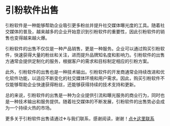 # 引粉软件出售

引粉软件是一种能够帮助企业吸引更多粉丝并提升社交媒体曝光度的工具。随着社交媒体的普及，越来越多的企业开始意识到引粉软件的重要性，因此引粉软件的销售也变得越来越火爆。

引粉软件的出售不仅仅是一种产品销售，更是一种服务。企业可以通过购买引粉软件，快速获得大量的粉丝和关注，进而提升品牌知名度和影响力。引粉软件的出售方通常会提供定制化的服务，根据客户的需求和目标制定相应的引粉方案。

此外，引粉软件的出售也是一种技术输出。引粉软件的开发商通常会持续改进和优化软件功能，以适应不断变化的社交媒体环境和用户需求。因此，购买引粉软件不仅能够帮助企业快速获得粉丝，还能够获得持续的技术支持和更新。

总的来说，引粉软件的出售是一种为企业提供引流和曝光服务的商业行为，同时也是一种技术输出和服务提供。随着社交媒体的不断发展，引粉软件的出售势必会成为一个持续火热的市场。

更多关于引粉软件出售请通过✈与我们联系，感谢阅读，谢谢！[点✈这里联系](https://acc.k02.cc)